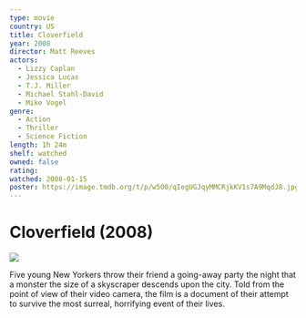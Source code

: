 ```yaml
---
type: movie
country: US
title: Cloverfield
year: 2008
director: Matt Reeves
actors:
  - Lizzy Caplan
  - Jessica Lucas
  - T.J. Miller
  - Michael Stahl-David
  - Mike Vogel
genre:
  - Action
  - Thriller
  - Science Fiction
length: 1h 24m
shelf: watched
owned: false
rating:
watched: 2008-01-15
poster: https://image.tmdb.org/t/p/w500/qIegUGJqyMMCRjkKV1s7A9MqdJ8.jpg
---
```


# Cloverfield (2008)

![](https://image.tmdb.org/t/p/w500/qIegUGJqyMMCRjkKV1s7A9MqdJ8.jpg)

Five young New Yorkers throw their friend a going-away party the night that a monster the size of a skyscraper descends upon the city. Told from the point of view of their video camera, the film is a document of their attempt to survive the most surreal, horrifying event of their lives.